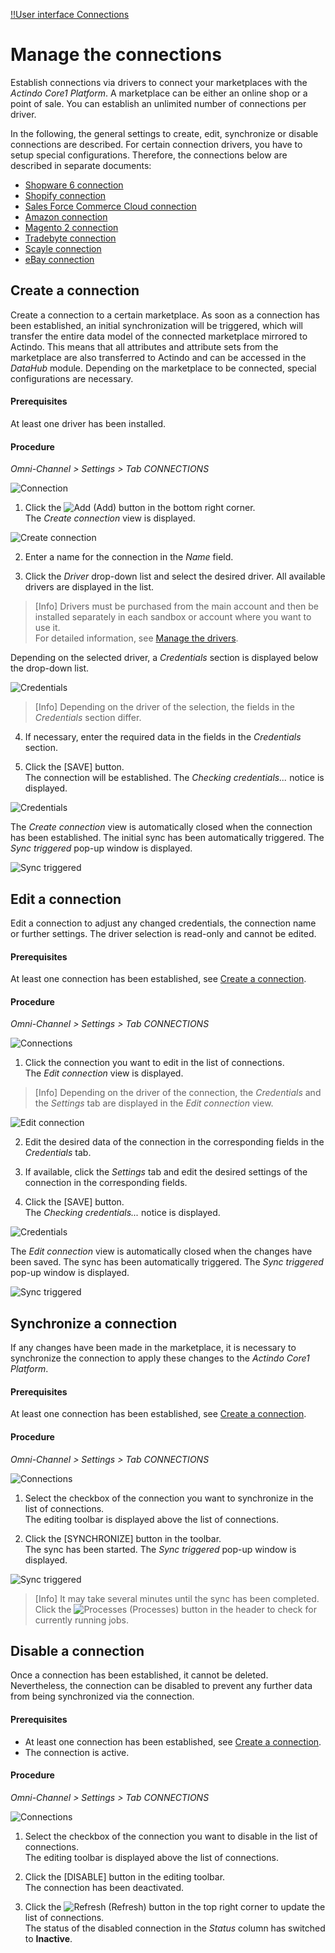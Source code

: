 [!!User interface Connections](../UserInterface/to_be_completed)

# Manage the connections

Establish connections via drivers to connect your marketplaces with the *Actindo Core1 Platform*. A marketplace can be either an online shop or a point of sale. You can establish an unlimited number of connections per driver.

In the following, the general settings to create, edit, synchronize or disable connections are described. For certain connection drivers, you have to setup special configurations. Therefore, the connections below are described in separate documents:
- [Shopware 6 connection](./01a_Shopware6.md)
- [Shopify connection](./01b_Shopify.md)
- [Sales Force Commerce Cloud connection](./01c_Salesforce.md)
- [Amazon connection](./01d_Amazon.md)
- [Magento 2 connection](./01e_Magento2.md)
- [Tradebyte connection](./01f_Tradebyte.md)
- [Scayle connection](./01g_Scayle.md)
- [eBay connection](./01h_eBay.md)


## Create a connection

Create a connection to a certain marketplace. As soon as a connection has been established, an initial synchronization will be triggered, which will transfer the entire data model of the connected marketplace mirrored to Actindo. This means that all attributes and attribute sets from the marketplace are also transferred to Actindo and can be accessed in the *DataHub* module. Depending on the marketplace to be connected, special configurations are necessary.

[comment]: <> (POS auch in eigener Procedure erklären?)

#### Prerequisites

At least one driver has been installed.

#### Procedure

*Omni-Channel > Settings > Tab CONNECTIONS*

![Connection](../../Assets/Screenshots/Channels/Settings/Connections/Connection.png "[Connection]")

1. Click the ![Add](../../Assets/Icons/Plus01.png "[Add]") (Add) button in the bottom right corner.    
  The *Create connection* view is displayed.

  ![Create connection](../../Assets/Screenshots/Channels/Settings/Connections/CreateConnection.png "[Create connection]")

2. Enter a name for the connection in the *Name* field.

3. Click the *Driver* drop-down list and select the desired driver. All available drivers are displayed in the list.   

  > [Info] Drivers must be purchased from the main account and then be installed separately in each sandbox or account where you want to use it.    
  For detailed information, see [Manage the drivers](to_be_completed).

  Depending on the selected driver, a *Credentials* section is displayed below the drop-down list.

  ![Credentials](../../Assets/Screenshots/Channels/Settings/Connections/Credentials.png "[Credentials]")

  > [Info] Depending on the driver of the selection, the fields in the *Credentials* section differ.

4. If necessary, enter the required data in the fields in the *Credentials* section.

5. Click the [SAVE] button.    
  The connection will be established. The *Checking credentials...* notice is displayed.

  ![Credentials](../../Assets/Screenshots/Channels/Settings/Connections/CheckingCredentials.png "[Credentials]")

  The *Create connection* view is automatically closed when the connection has been established. The initial sync has been automatically triggered. The *Sync triggered* pop-up window is displayed.

  ![Sync triggered](../../Assets/Screenshots/Channels/Settings/Connections/SyncTriggered.png "[Sync triggered]")


## Edit a connection

Edit a connection to adjust any changed credentials, the connection name or further settings. The driver selection is read-only and cannot be edited.

#### Prerequisites

At least one connection has been established, see [Create a connection](#create-a-connection).

#### Procedure

*Omni-Channel > Settings > Tab CONNECTIONS*

![Connections](../../Assets/Screenshots/Channels/Settings/Connections/Connections.png "[Connections]")

1. Click the connection you want to edit in the list of connections.   
  The *Edit connection* view is displayed.

  > [Info] Depending on the driver of the connection, the *Credentials* and the *Settings* tab are displayed in the *Edit connection* view.

  ![Edit connection](../../Assets/Screenshots/Channels/Settings/Connections/EditConnection.png "[Edit connection]")

2. Edit the desired data of the connection in the corresponding fields in the *Credentials* tab.

3. If available, click the *Settings* tab and edit the desired settings of the connection in the corresponding fields.

4. Click the [SAVE] button.   
  The *Checking credentials...* notice is displayed.

  ![Credentials](../../Assets/Screenshots/Channels/Settings/Connections/CheckingCredentials.png "[Credentials]")

  The *Edit connection* view is automatically closed when the changes have been saved. The sync has been automatically triggered. The *Sync triggered* pop-up window is displayed.

  ![Sync triggered](../../Assets/Screenshots/Channels/Settings/Connections/SyncTriggered.png "[Sync triggered]")



## Synchronize a connection

If any changes have been made in the marketplace, it is necessary to synchronize the connection to apply these changes to the *Actindo Core1 Platform*.

#### Prerequisites

At least one connection has been established, see [Create a connection](#create-a-connection).

#### Procedure

*Omni-Channel > Settings > Tab CONNECTIONS*

![Connections](../../Assets/Screenshots/Channels/Settings/Connections/Connections.png "[Connections]")

1. Select the checkbox of the connection you want to synchronize in the list of connections.   
  The editing toolbar is displayed above the list of connections.

2. Click the [SYNCHRONIZE] button in the toolbar.   
  The sync has been started. The *Sync triggered* pop-up window is displayed.

  ![Sync triggered](../../Assets/Screenshots/Channels/Settings/Connections/SyncTriggered.png "[Sync triggered]")

  > [Info] It may take several minutes until the sync has been completed. Click the ![Processes](../../Assets/Icons/Process.png "[Processes]") (Processes) button in the header to check for currently running jobs.



## Disable a connection

Once a connection has been established, it cannot be deleted. Nevertheless, the connection can be disabled to prevent any further data from being synchronized via the connection.

#### Prerequisites

- At least one connection has been established, see [Create a connection](#create-a-connection).
- The connection is active.

#### Procedure

*Omni-Channel > Settings > Tab CONNECTIONS*

![Connections](../../Assets/Screenshots/Channels/Settings/Connections/Connections.png "[Connections]")

1. Select the checkbox of the connection you want to disable in the list of connections.   
  The editing toolbar is displayed above the list of connections.

2. Click the [DISABLE] button in the editing toolbar.   
  The connection has been deactivated.

3. Click the ![Refresh](../../Assets/Icons/Refresh01.png "[Refresh]") (Refresh) button in the top right corner to update the list of connections.   
  The status of the disabled connection in the *Status* column has switched to **Inactive**.

